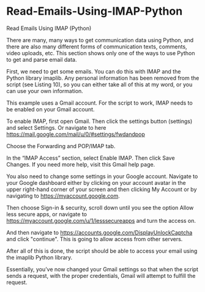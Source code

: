 # Read-Emails-Using-IMAP-Python
Read Emails Using IMAP (Python)

There are many, many ways to get communication data using Python, and there are also many different forms of communication texts, comments, video uploads, etc. This section shows only one of the ways to use Python to get and parse email data.

First, we need to get some emails. You can do this with IMAP and the Python library imaplib. Any personal information has been removed from the script (see Listing 10), so you can either take all of this at my word, or you can use your own information.

This example uses a Gmail account. For the script to work, IMAP needs to be enabled on your Gmail account.

To enable IMAP, first open Gmail. Then click the settings button (settings) and select Settings. Or navigate to here https://mail.google.com/mail/u/0/#settings/fwdandpop

Choose the Forwarding and POP/IMAP tab.

In the “IMAP Access” section, select Enable IMAP. Then click Save Changes. If you need more help, visit this Gmail help page.

You also need to change some settings in your Google account. Navigate to your Google dashboard either by clicking on your account avatar in the upper right-hand corner of your screen and then clicking My Account or by navigating to https://myaccount.google.com.

Then choose Sign-in & security, scroll down until you see the option Allow less secure apps, or navigate to https://myaccount.google.com/u/1/lesssecureapps and turn the access on.

And then navigate to https://accounts.google.com/DisplayUnlockCaptcha and click "continue". This is going to allow access from other servers.

After all of this is done, the script should be able to access your email using the imaplib Python library.

Essentially, you’ve now changed your Gmail settings so that when the script sends a request, with the proper credentials, Gmail will attempt to fulfill the request.
